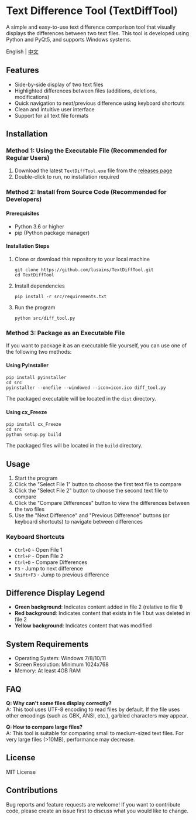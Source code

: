 # Text Difference Tool (TextDiffTool)

A simple and easy-to-use text difference comparison tool that visually displays the differences between two text files. This tool is developed using Python and PyQt5, and supports Windows systems.

English | [中文](README_CN.md)

## Features

- Side-by-side display of two text files
- Highlighted differences between files (additions, deletions, modifications)
- Quick navigation to next/previous difference using keyboard shortcuts
- Clean and intuitive user interface
- Support for all text file formats

## Installation

### Method 1: Using the Executable File (Recommended for Regular Users)

1. Download the latest `TextDiffTool.exe` file from the [releases page](https://github.com/lusains/TextDiffTool/releases)
2. Double-click to run, no installation required

### Method 2: Install from Source Code (Recommended for Developers)

#### Prerequisites

- Python 3.6 or higher
- pip (Python package manager)

#### Installation Steps

1. Clone or download this repository to your local machine
   ```
   git clone https://github.com/lusains/TextDiffTool.git
   cd TextDiffTool
   ```

2. Install dependencies
   ```
   pip install -r src/requirements.txt
   ```

3. Run the program
   ```
   python src/diff_tool.py
   ```

### Method 3: Package as an Executable File

If you want to package it as an executable file yourself, you can use one of the following two methods:

#### Using PyInstaller

```
pip install pyinstaller
cd src
pyinstaller --onefile --windowed --icon=icon.ico diff_tool.py
```

The packaged executable will be located in the `dist` directory.

#### Using cx_Freeze

```
pip install cx_Freeze
cd src
python setup.py build
```

The packaged files will be located in the `build` directory.

## Usage

1. Start the program
2. Click the "Select File 1" button to choose the first text file to compare
3. Click the "Select File 2" button to choose the second text file to compare
4. Click the "Compare Differences" button to view the differences between the two files
5. Use the "Next Difference" and "Previous Difference" buttons (or keyboard shortcuts) to navigate between differences

### Keyboard Shortcuts

- `Ctrl+O` - Open File 1
- `Ctrl+P` - Open File 2
- `Ctrl+D` - Compare Differences
- `F3` - Jump to next difference
- `Shift+F3` - Jump to previous difference

## Difference Display Legend

- **Green background**: Indicates content added in file 2 (relative to file 1)
- **Red background**: Indicates content that exists in file 1 but was deleted in file 2
- **Yellow background**: Indicates content that was modified

## System Requirements

- Operating System: Windows 7/8/10/11
- Screen Resolution: Minimum 1024x768
- Memory: At least 4GB RAM

## FAQ

**Q: Why can't some files display correctly?**  
A: This tool uses UTF-8 encoding to read files by default. If the file uses other encodings (such as GBK, ANSI, etc.), garbled characters may appear.

**Q: How to compare large files?**  
A: This tool is suitable for comparing small to medium-sized text files. For very large files (>10MB), performance may decrease.

## License

MIT License

## Contributions

Bug reports and feature requests are welcome! If you want to contribute code, please create an issue first to discuss what you would like to change.
